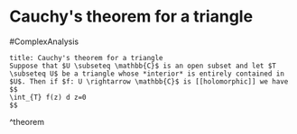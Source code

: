 # Cauchy's theorem for a triangle
#ComplexAnalysis 

```ad-theorem
title: Cauchy's theorem for a triangle
Suppose that $U \subseteq \mathbb{C}$ is an open subset and let $T \subseteq U$ be a triangle whose *interior* is entirely contained in $U$. Then if $f: U \rightarrow \mathbb{C}$ is [[holomorphic]] we have
$$
\int_{T} f(z) d z=0
$$
```
^theorem
